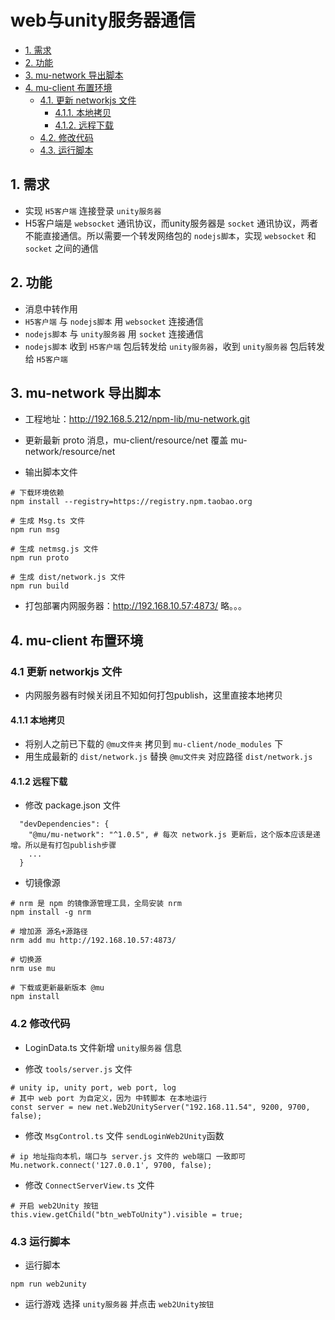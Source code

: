 # web与unity服务器通信
  - [1. 需求](#1-需求)
  - [2. 功能](#2-功能)
  - [3. mu-network 导出脚本](#3-mu-network-导出脚本)
  - [4. mu-client 布置环境](#4-mu-client-布置环境)
    - [4.1. 更新 networkjs 文件](#41-更新-networkjs-文件)
      - [4.1.1. 本地拷贝](#411-本地拷贝)
      - [4.1.2. 远程下载](#412-远程下载)
    - [4.2. 修改代码](#42-修改代码)
    - [4.3. 运行脚本](#43-运行脚本)

## 1. 需求
- 实现 `H5客户端` 连接登录 `unity服务器`
- H5客户端是 `websocket` 通讯协议，而unity服务器是 `socket` 通讯协议，两者不能直接通信。所以需要一个转发网络包的 `nodejs脚本`，实现 `websocket` 和 `socket` 之间的通信

## 2. 功能
- 消息中转作用
- `H5客户端` 与 `nodejs脚本` 用 `websocket` 连接通信
- `nodejs脚本` 与 `unity服务器` 用 `socket` 连接通信
- `nodejs脚本` 收到 `H5客户端` 包后转发给 `unity服务器`，收到 `unity服务器` 包后转发给 `H5客户端`

## 3. mu-network 导出脚本

- 工程地址：http://192.168.5.212/npm-lib/mu-network.git

- 更新最新 proto 消息，mu-client/resource/net 覆盖 mu-network/resource/net

- 输出脚本文件
~~~
# 下载环境依赖
npm install --registry=https://registry.npm.taobao.org

# 生成 Msg.ts 文件
npm run msg

# 生成 netmsg.js 文件
npm run proto

# 生成 dist/network.js 文件
npm run build
~~~

- 打包部署内网服务器：http://192.168.10.57:4873/  略。。。

## 4. mu-client 布置环境

### 4.1 更新 networkjs 文件
- 内网服务器有时候关闭且不知如何打包publish，这里直接本地拷贝

#### 4.1.1 本地拷贝

- 将别人之前已下载的 `@mu文件夹` 拷贝到 `mu-client/node_modules` 下
- 用生成最新的 `dist/network.js` 替换 `@mu文件夹` 对应路径 `dist/network.js`

#### 4.1.2 远程下载

- 修改 package.json 文件
~~~
  "devDependencies": {
    "@mu/mu-network": "^1.0.5", # 每次 network.js 更新后，这个版本应该是递增。所以是有打包publish步骤
    ...
  }
~~~

- 切镜像源
~~~
# nrm 是 npm 的镜像源管理工具，全局安装 nrm
npm install -g nrm

# 增加源 源名+源路径
nrm add mu http://192.168.10.57:4873/

# 切换源
nrm use mu

# 下载或更新最新版本 @mu
npm install
~~~

### 4.2 修改代码

- LoginData.ts 文件新增 `unity服务器` 信息

- 修改 `tools/server.js` 文件
~~~
# unity ip, unity port, web port, log
# 其中 web port 为自定义，因为 中转脚本 在本地运行
const server = new net.Web2UnityServer("192.168.11.54", 9200, 9700, false);
~~~

- 修改 `MsgControl.ts` 文件 `sendLoginWeb2Unity`函数
~~~
# ip 地址指向本机，端口与 server.js 文件的 web端口 一致即可
Mu.network.connect('127.0.0.1', 9700, false);
~~~

- 修改 `ConnectServerView.ts` 文件
~~~
# 开启 web2Unity 按钮
this.view.getChild("btn_webToUnity").visible = true;
~~~

### 4.3 运行脚本

- 运行脚本
~~~
npm run web2unity
~~~

- 运行游戏 选择 `unity服务器` 并点击 `web2Unity按钮`



